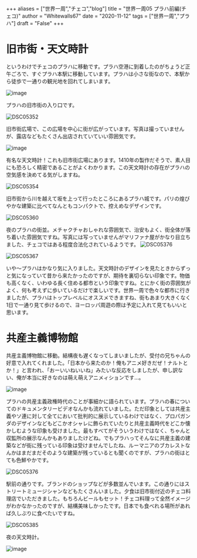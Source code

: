 +++
aliases = ["世界一周","チェコ","blog"]
title = "世界一周05 プラハ前編(チェコ)"
author = "Whitewalls67"
date = "2020-11-12"
tags = ["世界一周","プラハ"]
draft = "False"
+++

# 旧市街・天文時計


というわけでチェコのプラハに移動です。プラハ空港に到着したのがちょうど正午ごろで、すぐプラハ本駅に移動しています。プラハは小さな街なので、本駅から徒歩で一通りの観光地を回れてしまいます。

![image](https://user-images.githubusercontent.com/38000954/98982425-bd6d1f00-2562-11eb-803d-a5bc5d7327e9.png)


プラハの旧市街の入り口です。

![DSC05352](https://user-images.githubusercontent.com/38000954/98974145-ec31c800-2557-11eb-9d20-4520b6cff036.JPG)

旧市街広場で、この広場を中心に街が広がっています。写真は撮っていませんが、露店などもたくさん出店されていていい雰囲気です。

![image](https://user-images.githubusercontent.com/38000954/98974614-737f3b80-2558-11eb-928a-c8209ede0b36.png)

有名な天文時計！これも旧市街広場にあります。1410年の製作だそうで、素人目にも恐ろしく精密であることがよくわかります。この天文時計の存在がプラハの空気感を決めてる気がしますね。

![DSC05354](https://user-images.githubusercontent.com/38000954/98976455-b80bd680-255a-11eb-9402-cc633f878c5b.JPG)

旧市街から川を越えて坂を上って行ったところにあるプラハ城です。パリの煌びやかな建築に比べてなんともコンパクトで、控えめなデザインです。

![DSC05360](https://user-images.githubusercontent.com/38000954/98978711-b98ace00-255d-11eb-9228-f729c53aaa0f.JPG)

夜のプラハの街並。メチャクチャおしゃれな雰囲気で、治安もよく、街全体が落ち着いた雰囲気ですね。写真には写っていませんがマリファナ屋がかなり目立ちました、チェコではある程度合法化されているようです。
![DSC05376](https://user-images.githubusercontent.com/38000954/98982907-6c115f80-2563-11eb-88cf-e6a504c62bb1.JPG)


![DSC05367](https://user-images.githubusercontent.com/38000954/98978903-f6ef5b80-255d-11eb-98de-e78486b661aa.JPG)

いや～プラハはかなり気に入りました。天文時計のデザインを見たときからずっと気になっていて昔から来たかったのですが、期待を裏切らない印象です。物価も高くなく、いわゆる長く住める都市という印象ですね。とにかく街の雰囲気がよく、何も考えずに歩いているだけで楽しいです。世界一周で色々な都市に行きましたが、プラハはトップレベルにオススメできますね、街もあまり大きくなく1日で一通り見て歩けるので、ヨーロッパ周遊の際は予定に入れて見てもいいと思います。

# 共産主義博物館

共産主義博物館に移動。結構夜も遅くなってしまいましたが、受付の兄ちゃんの好意で入れてくれました。「日本から来たのか！俺もアニメ好きだぜ！ナルトとか！」と言われ、「おーいいねいいね」みたいな反応をしましたが、申し訳ない、俺が本当に好きなのは萌え萌えアニメィションです…。

![image](https://user-images.githubusercontent.com/38000954/98980970-b5ac7b00-2560-11eb-94b7-dcca2874f039.png)

プラハの共産主義政権時代のことが事細かに語られています。プラハの春についてのドキュメンタリービデオなんかも流れていました。ただ印象としては共産主義やソ連に対して全てにおいて批判的に展示しているわけではなく、プロパガンダのデザインなどもどこかオシャレに飾られていたりと共産主義時代をどこか懐かしむような印象も受けました。最もすべてがそういうわけではなく、ちゃんと収監所の展示なんかもありましたけどね。でもプラハってそんなに共産主義の建築などが街に残っている印象は受けませんでしたね、ルーマニアのブカレストなんかはまだまだそのような建築が残っているとも聞くのですが、プラハの街はとても色鮮やかです。

![DSC05376](https://user-images.githubusercontent.com/38000954/98983919-d24ab200-2564-11eb-935d-cc09c500bc25.JPG)


駅前の通りです。ブランドのショップなどが多数並んでいます。この通りにはストリートミュージシャンなどもたくさんいました。夕食は旧市街付近のチェコ料理店でいただきました。もちろんビールもセット！チェコ料理って全然イメージがわかなかったのですが、結構美味しかったです。日本でも食べれる場所があれば久しぶりに食べたいですね。


![DSC05385](https://user-images.githubusercontent.com/38000954/98982347-9a426f80-2562-11eb-9a85-98ebbf49407c.JPG)

夜の天文時計。


![image](https://user-images.githubusercontent.com/38000954/98971046-023d8980-2554-11eb-82a9-d25b797fd0cd.png)